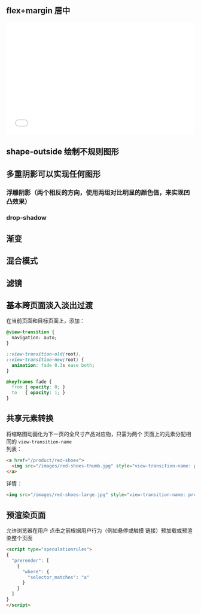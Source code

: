 


## flex+margin 居中
<iframe width="100%" height="300" src="//jsrun.net/Ns7Kp/embedded/all/light" allowfullscreen="allowfullscreen" frameborder="0"></iframe>

## shape-outside 绘制不规则图形
## 多重阴影可以实现任何图形
### 浮雕阴影（两个相反的方向，使用两组对比明显的颜色值，来实现凹凸效果）
### drop-shadow
## 渐变
## 混合模式
## 滤镜
## 基本跨页面淡入淡出过渡
在当前页面和目标页面上，添加：
```css
@view-transition {
  navigation: auto;
}

::view-transition-old(root),
::view-transition-new(root) {
  animation: fade 0.3s ease both;
}

@keyframes fade {
  from { opacity: 0; }
  to   { opacity: 1; }
}
```
## 共享元素转换
将缩略图动画化为下一页的全尺寸产品对应物，只需为两个 页面上的元素分配相同的 `view-transition-name`  
列表：
```html
<a href="/product/red-shoes">
  <img src="/images/red-shoes-thumb.jpg" style="view-transition-name: product-image;" />
</a>
```
详情：
```html
<img src="/images/red-shoes-large.jpg" style="view-transition-name: product-image;" />
```

## 预渲染页面
允许浏览器在用户 点击之前根据用户行为（例如悬停或触摸 链接）预加载或预渲染整个页面
```html
<script type="speculationrules">
{
  "prerender": [
    {
      "where": {
        "selector_matches": "a"
      }
    }
  ]
}
</script>
```
